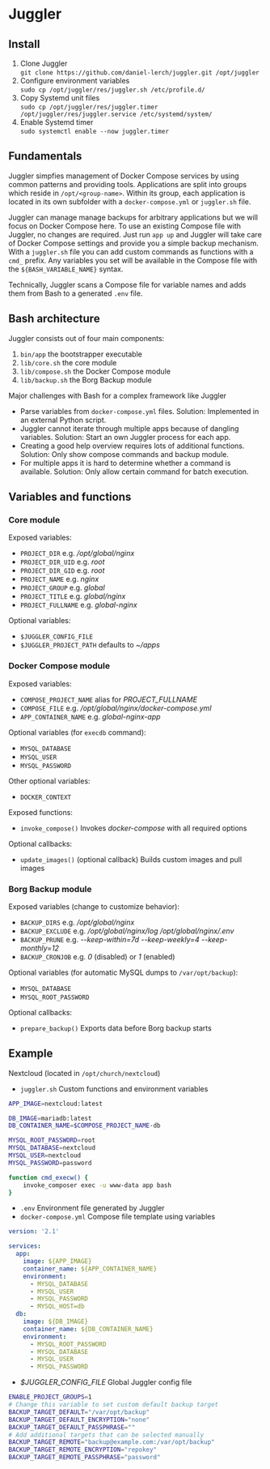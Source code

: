 # Juggler

## Install
1. Clone Juggler  
`git clone https://github.com/daniel-lerch/juggler.git /opt/juggler`
2. Configure environment variables  
`sudo cp /opt/juggler/res/juggler.sh /etc/profile.d/`
3. Copy Systemd unit files  
`sudo cp /opt/juggler/res/juggler.timer /opt/juggler/res/juggler.service /etc/systemd/system/`
4. Enable Systemd timer  
`sudo systemctl enable --now juggler.timer`

## Fundamentals
Juggler simpfies management of Docker Compose services by using common patterns and providing tools.
Applications are split into groups which reside in `/opt/<group-name>`.
Within its group, each application is located in its own subfolder with a `docker-compose.yml` or `juggler.sh` file.

Juggler can manage manage backups for arbitrary applications but we will focus on Docker Compose here.
To use an existing Compose file with Juggler, no changes are required.
Just run `app up` and Juggler will take care of Docker Compose settings and provide you a simple backup mechanism.
With a `juggler.sh` file you can add custom commands as functions with a `cmd_` prefix.
Any variables you set will be available in the Compose file with the `${BASH_VARIABLE_NAME}` syntax.

Technically, Juggler scans a Compose file for variable names and adds them from Bash to a generated `.env` file.

## Bash architecture
Juggler consists out of four main components:
1. `bin/app` the bootstrapper executable
2. `lib/core.sh` the core module
3. `lib/compose.sh` the Docker Compose module
4. `lib/backup.sh` the Borg Backup module

Major challenges with Bash for a complex framework like Juggler
- Parse variables from `docker-compose.yml` files. Solution: Implemented in an external Python script.
- Juggler cannot iterate through multiple apps because of dangling variables. Solution: Start an own Juggler process for each app.
- Creating a good help overview requires lots of additional functions. Solution: Only show compose commands and backup module.
- For multiple apps it is hard to determine whether a command is available. Solution: Only allow certain command for batch execution.

## Variables and functions

### Core module
Exposed variables:
- `PROJECT_DIR` e.g. _/opt/global/nginx_
- `PROJECT_DIR_UID` e.g. _root_
- `PROJECT_DIR_GID` e.g. _root_
- `PROJECT_NAME` e.g. _nginx_
- `PROJECT_GROUP` e.g. _global_
- `PROJECT_TITLE` e.g. _global/nginx_
- `PROJECT_FULLNAME` e.g. _global-nginx_

Optional variables:
- `$JUGGLER_CONFIG_FILE`
- `$JUGGLER_PROJECT_PATH` defaults to _~/apps_

### Docker Compose module
Exposed variables:
- `COMPOSE_PROJECT_NAME` alias for _PROJECT\_FULLNAME_
- `COMPOSE_FILE` e.g. _/opt/global/nginx/docker-compose.yml_
- `APP_CONTAINER_NAME` e.g. _global-nginx-app_

Optional variables (for `execdb` command):
- `MYSQL_DATABASE`
- `MYSQL_USER`
- `MYSQL_PASSWORD`

Other optional variables:
- `DOCKER_CONTEXT`

Exposed functions:
- `invoke_compose()` Invokes _docker-compose_ with all required options

Optional callbacks:
- `update_images()` (optional callback) Builds custom images and pull images

### Borg Backup module
Exposed variables (change to customize behavior):
- `BACKUP_DIRS` e.g. _/opt/global/nginx_
- `BACKUP_EXCLUDE` e.g. _/opt/global/nginx/log /opt/global/nginx/.env_
- `BACKUP_PRUNE` e.g. _--keep-within=7d --keep-weekly=4 --keep-monthly=12_
- `BACKUP_CRONJOB` e.g. _0_ (disabled) or _1_ (enabled)

Optional variables (for automatic MySQL dumps to `/var/opt/backup`):
- `MYSQL_DATABASE`
- `MYSQL_ROOT_PASSWORD`

Optional callbacks:
- `prepare_backup()` Exports data before Borg backup starts

## Example
Nextcloud (located in `/opt/church/nextcloud`)

- `juggler.sh` Custom functions and environment variables
```bash
APP_IMAGE=nextcloud:latest

DB_IMAGE=mariadb:latest
DB_CONTAINER_NAME=$COMPOSE_PROJECT_NAME-db

MYSQL_ROOT_PASSWORD=root
MYSQL_DATABASE=nextcloud
MYSQL_USER=nextcloud
MYSQL_PASSWORD=password

function cmd_execw() {
    invoke_composer exec -u www-data app bash
}
```
- `.env` Environment file generated by Juggler
- `docker-compose.yml` Compose file template using variables
```yaml
version: '2.1'

services:
  app:
    image: ${APP_IMAGE}
    container_name: ${APP_CONTAINER_NAME}
    environment:
      - MYSQL_DATABASE
      - MYSQL_USER
      - MYSQL_PASSWORD
      - MYSQL_HOST=db
  db:
    image: ${DB_IMAGE}
    container_name: ${DB_CONTAINER_NAME}
    environment:
      - MYSQL_ROOT_PASSWORD
      - MYSQL_DATABASE
      - MYSQL_USER
      - MYSQL_PASSWORD
```
- _$JUGGLER\_CONFIG\_FILE_ Global Juggler config file
```bash
ENABLE_PROJECT_GROUPS=1
# Change this variable to set custom default backup target
BACKUP_TARGET_DEFAULT="/var/opt/backup"
BACKUP_TARGET_DEFAULT_ENCRYPTION="none"
BACKUP_TARGET_DEFAULT_PASSPHRASE=""
# Add additional targets that can be selected manually
BACKUP_TARGET_REMOTE="backup@example.com:/var/opt/backup"
BACKUP_TARGET_REMOTE_ENCRYPTION="repokey"
BACKUP_TARGET_REMOTE_PASSPHRASE="password"
```
